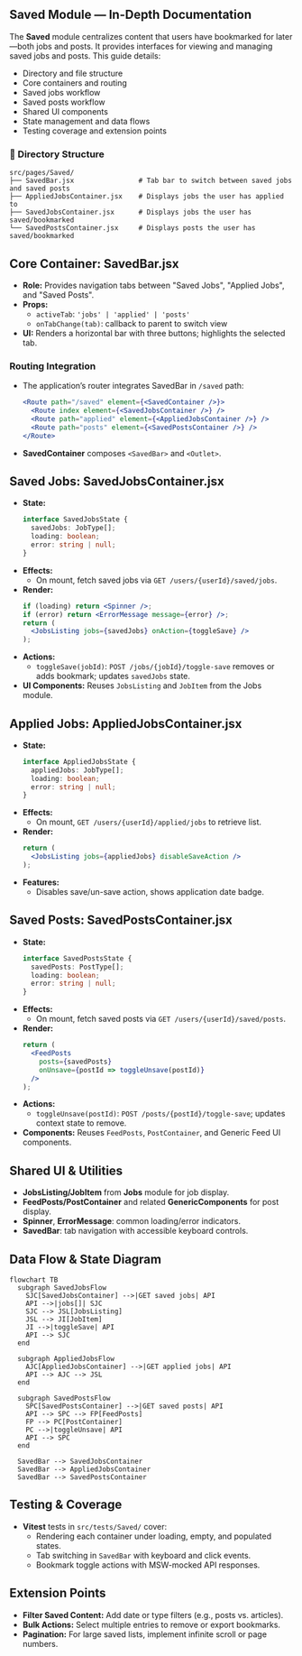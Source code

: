 ## Saved Module — In-Depth Documentation

The **Saved** module centralizes content that users have bookmarked for later—both jobs and posts. It provides interfaces for viewing and managing saved jobs and posts. This guide details:

- Directory and file structure
- Core containers and routing
- Saved jobs workflow
- Saved posts workflow
- Shared UI components
- State management and data flows
- Testing coverage and extension points

### 📁 Directory Structure
```text
src/pages/Saved/
├── SavedBar.jsx                # Tab bar to switch between saved jobs and saved posts
├── AppliedJobsContainer.jsx    # Displays jobs the user has applied to
├── SavedJobsContainer.jsx      # Displays jobs the user has saved/bookmarked
└── SavedPostsContainer.jsx     # Displays posts the user has saved/bookmarked
```

## Core Container: SavedBar.jsx
- **Role:** Provides navigation tabs between "Saved Jobs", "Applied Jobs", and "Saved Posts".
- **Props:**
  - `activeTab`: `'jobs' | 'applied' | 'posts'`
  - `onTabChange(tab)`: callback to parent to switch view
- **UI:** Renders a horizontal bar with three buttons; highlights the selected tab.

### Routing Integration
- The application’s router integrates SavedBar in `/saved` path:
  ```jsx
  <Route path="/saved" element={<SavedContainer />}>
    <Route index element={<SavedJobsContainer />} />
    <Route path="applied" element={<AppliedJobsContainer />} />
    <Route path="posts" element={<SavedPostsContainer />} />
  </Route>
  ```
- **SavedContainer** composes `<SavedBar>` and `<Outlet>`.

## Saved Jobs: SavedJobsContainer.jsx
- **State:**
  ```ts
  interface SavedJobsState {
    savedJobs: JobType[];
    loading: boolean;
    error: string | null;
  }
  ```
- **Effects:**
  - On mount, fetch saved jobs via `GET /users/{userId}/saved/jobs`.
- **Render:**
  ```jsx
  if (loading) return <Spinner />;
  if (error) return <ErrorMessage message={error} />;
  return (
    <JobsListing jobs={savedJobs} onAction={toggleSave} />
  );
  ```
- **Actions:**
  - `toggleSave(jobId)`: `POST /jobs/{jobId}/toggle-save` removes or adds bookmark; updates `savedJobs` state.
- **UI Components:** Reuses `JobsListing` and `JobItem` from the Jobs module.

## Applied Jobs: AppliedJobsContainer.jsx
- **State:**
  ```ts
  interface AppliedJobsState {
    appliedJobs: JobType[];
    loading: boolean;
    error: string | null;
  }
  ```
- **Effects:**
  - On mount, `GET /users/{userId}/applied/jobs` to retrieve list.
- **Render:**
  ```jsx
  return (
    <JobsListing jobs={appliedJobs} disableSaveAction />
  );
  ```
- **Features:**
  - Disables save/un-save action, shows application date badge.

## Saved Posts: SavedPostsContainer.jsx
- **State:**
  ```ts
  interface SavedPostsState {
    savedPosts: PostType[];
    loading: boolean;
    error: string | null;
  }
  ```
- **Effects:**
  - On mount, fetch saved posts via `GET /users/{userId}/saved/posts`.
- **Render:**
  ```jsx
  return (
    <FeedPosts
      posts={savedPosts}
      onUnsave={postId => toggleUnsave(postId)}
    />
  );
  ```
- **Actions:**
  - `toggleUnsave(postId)`: `POST /posts/{postId}/toggle-save`; updates context state to remove.
- **Components:** Reuses `FeedPosts`, `PostContainer`, and Generic Feed UI components.

## Shared UI & Utilities
- **JobsListing/JobItem** from **Jobs** module for job display.
- **FeedPosts/PostContainer** and related **GenericComponents** for post display.
- **Spinner**, **ErrorMessage**: common loading/error indicators.
- **SavedBar**: tab navigation with accessible keyboard controls.

## Data Flow & State Diagram
```mermaid
flowchart TB
  subgraph SavedJobsFlow
    SJC[SavedJobsContainer] -->|GET saved jobs| API
    API -->|jobs[]| SJC
    SJC --> JSL[JobsListing]
    JSL --> JI[JobItem]
    JI -->|toggleSave| API
    API --> SJC
  end

  subgraph AppliedJobsFlow
    AJC[AppliedJobsContainer] -->|GET applied jobs| API
    API --> AJC --> JSL
  end

  subgraph SavedPostsFlow
    SPC[SavedPostsContainer] -->|GET saved posts| API
    API --> SPC --> FP[FeedPosts]
    FP --> PC[PostContainer]
    PC -->|toggleUnsave| API
    API --> SPC
  end

  SavedBar --> SavedJobsContainer
  SavedBar --> AppliedJobsContainer
  SavedBar --> SavedPostsContainer
```

## Testing & Coverage
- **Vitest** tests in `src/tests/Saved/` cover:
  - Rendering each container under loading, empty, and populated states.
  - Tab switching in `SavedBar` with keyboard and click events.
  - Bookmark toggle actions with MSW-mocked API responses.

## Extension Points
- **Filter Saved Content:** Add date or type filters (e.g., posts vs. articles).
- **Bulk Actions:** Select multiple entries to remove or export bookmarks.
- **Pagination:** For large saved lists, implement infinite scroll or page numbers.
